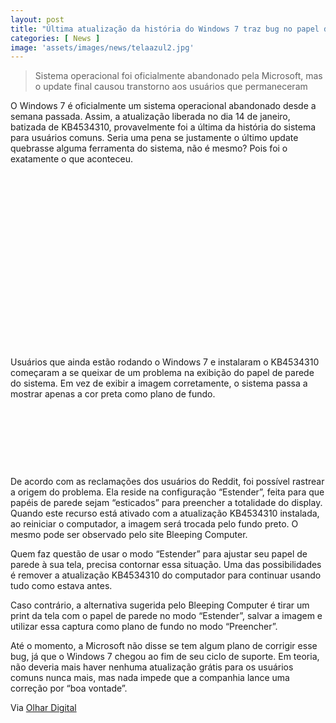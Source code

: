 ```yaml
---
layout: post
title: "Última atualização da história do Windows 7 traz bug no papel de parede"
categories: [ News ]
image: 'assets/images/news/telaazul2.jpg'
---
```


> Sistema operacional foi oficialmente abandonado pela Microsoft, mas o update final causou transtorno aos usuários que permaneceram

O Windows 7 é oficialmente um sistema operacional abandonado desde a semana passada. Assim, a atualização liberada no dia 14 de janeiro, batizada de KB4534310, provavelmente foi a última da história do sistema para usuários comuns. Seria uma pena se justamente o último update quebrasse alguma ferramenta do sistema, não é mesmo? Pois foi o exatamente o que aconteceu.

<!-- QUADRADO -->
<script async src="//pagead2.googlesyndication.com/pagead/js/adsbygoogle.js"></script>
<ins class="adsbygoogle"
style="display:inline-block;width:336px;height:280px"
data-ad-client="ca-pub-2838251107855362"
data-ad-slot="5351066970"></ins>
<script>
(adsbygoogle = window.adsbygoogle || []).push({});
</script>

Usuários que ainda estão rodando o Windows 7 e instalaram o KB4534310 começaram a se queixar de um problema na exibição do papel de parede do sistema. Em vez de exibir a imagem corretamente, o sistema passa a mostrar apenas a cor preta como plano de fundo.

<!-- MINI ANÚNCIO -->
<script async src="//pagead2.googlesyndication.com/pagead/js/adsbygoogle.js"></script>
<!-- Games Root -->
<ins class="adsbygoogle"
style="display:inline-block;width:730px;height:95px"
data-ad-client="ca-pub-2838251107855362"
data-ad-slot="5351066970"></ins>
<script>
(adsbygoogle = window.adsbygoogle || []).push({});
</script>

De acordo com as reclamações dos usuários do Reddit, foi possível rastrear a origem do problema. Ela reside na configuração “Estender”, feita para que papéis de parede sejam “esticados” para preencher a totalidade do display. Quando este recurso está ativado com a atualização KB4534310 instalada, ao reiniciar o computador, a imagem será trocada pelo fundo preto. O mesmo pode ser observado pelo site Bleeping Computer.

<!-- RETANGULO LARGO 2 -->
<script async src="//pagead2.googlesyndication.com/pagead/js/adsbygoogle.js"></script>
<ins class="adsbygoogle"
style="display:block; text-align:center;"
data-ad-layout="in-article"
data-ad-format="fluid"
data-ad-client="ca-pub-2838251107855362"
data-ad-slot="8549252987"></ins>
<script>
(adsbygoogle = window.adsbygoogle || []).push({});
</script>

Quem faz questão de usar o modo “Estender” para ajustar seu papel de parede à sua tela, precisa contornar essa situação. Uma das possibilidades é remover a atualização KB4534310 do computador para continuar usando tudo como estava antes.

Caso contrário, a alternativa sugerida pelo Bleeping Computer é tirar um print da tela com o papel de parede no modo “Estender”, salvar a imagem e utilizar essa captura como plano de fundo no modo “Preencher”.

<!-- RETANGULO LARGO -->
<script async src="https://pagead2.googlesyndication.com/pagead/js/adsbygoogle.js"></script>
<!-- Informat -->
<ins class="adsbygoogle"
style="display:block"
data-ad-client="ca-pub-2838251107855362"
data-ad-slot="2327980059"
data-ad-format="auto"
data-full-width-responsive="true"></ins>
<script>
(adsbygoogle = window.adsbygoogle || []).push({});
</script>

Até o momento, a Microsoft não disse se tem algum plano de corrigir esse bug, já que o Windows 7 chegou ao fim de seu ciclo de suporte. Em teoria, não deveria mais haver nenhuma atualização grátis para os usuários comuns nunca mais, mas nada impede que a companhia lance uma correção por “boa vontade”.

Via [Olhar Digital](https://olhardigital.com.br/noticia/-ltima-atualizacao-da-historia-do-windows-7-traz-bug-no-papel-de-parede/95712)
